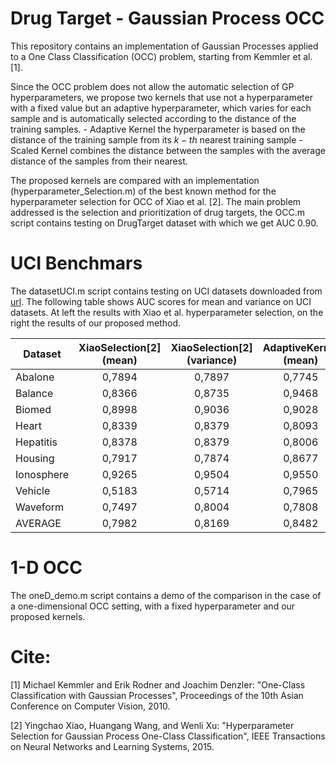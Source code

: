 # Drug Target - Gaussian Process OCC

This repository contains an implementation of Gaussian Processes applied to a One Class Classification (OCC) problem, starting from Kemmler et al. [1].

Since the OCC problem does not allow the automatic selection of GP hyperparameters, we propose two kernels that use not a hyperparameter with a fixed value but an adaptive hyperparameter, which varies for each sample and is automatically selected according to the distance of the training samples.
    - Adaptive Kernel the hyperparameter is based on the distance of the training sample from its $k-th$ nearest training sample
    - Scaled Kernel combines the distance between the samples with the average distance of the samples from their nearest.

The proposed kernels are compared with an implementation (hyperparameter_Selection.m) of the best known method for the hyperparameter selection for OCC of Xiao et al. [2]. 
The main problem addressed is the selection and prioritization of drug targets, the OCC.m script contains testing on DrugTarget dataset with which we get AUC 0.90.

# UCI Benchmars 

The datasetUCI.m script contains testing on UCI datasets downloaded from [url](http://homepage.tudelft.nl/n9d04/occ/index.html).
The following table shows AUC scores for mean and variance on UCI datasets. At left the results with Xiao et al. hyperparameter selection, on the right the results of our proposed method.

| Dataset    |XiaoSelection[2] (mean)|XiaoSelection[2] (variance)| AdaptiveKernel (mean)| AdaptiveKernel (variance)|
|------------|:---------------------:|:-------------------------:|:--------------------:|:------------------------:|
| Abalone    |         0,7894        |           0,7897          |        0,7745        |          0,7428          |
| Balance    |         0,8366        |           0,8735          |        0,9468        |          0,9682          |
| Biomed     |         0,8998        |           0,9036          |        0,9028        |          0,8960          |
| Heart      |         0,8339        |           0,8379          |        0,8093        |          0,7925          |
| Hepatitis  |         0,8378        |           0,8379          |        0,8006        |          0,7794          |
| Housing    |         0,7917        |           0,7874          |        0,8677        |          0,8680          |
| Ionosphere |         0,9265        |           0,9504          |        0,9550        |          0,9649          |
| Vehicle    |         0,5183        |           0,5714          |        0,7965        |          0,8656          |
| Waveform   |         0,7497        |           0,8004          |        0,7808        |          0,8167          |
| AVERAGE    |         0,7982        |           0,8169          |        0,8482        |          0,8549          |

# 1-D OCC 

The oneD_demo.m script contains a demo of the comparison in the case of a one-dimensional OCC setting, with a fixed hyperparameter and our proposed kernels.

# Cite:

[1] Michael Kemmler and Erik Rodner and Joachim Denzler: "One-Class Classification with Gaussian Processes", Proceedings of the 10th Asian Conference on Computer Vision, 2010.

[2] Yingchao Xiao, Huangang Wang, and Wenli Xu: "Hyperparameter Selection for Gaussian Process One-Class Classification", IEEE Transactions on Neural Networks and Learning Systems, 2015.